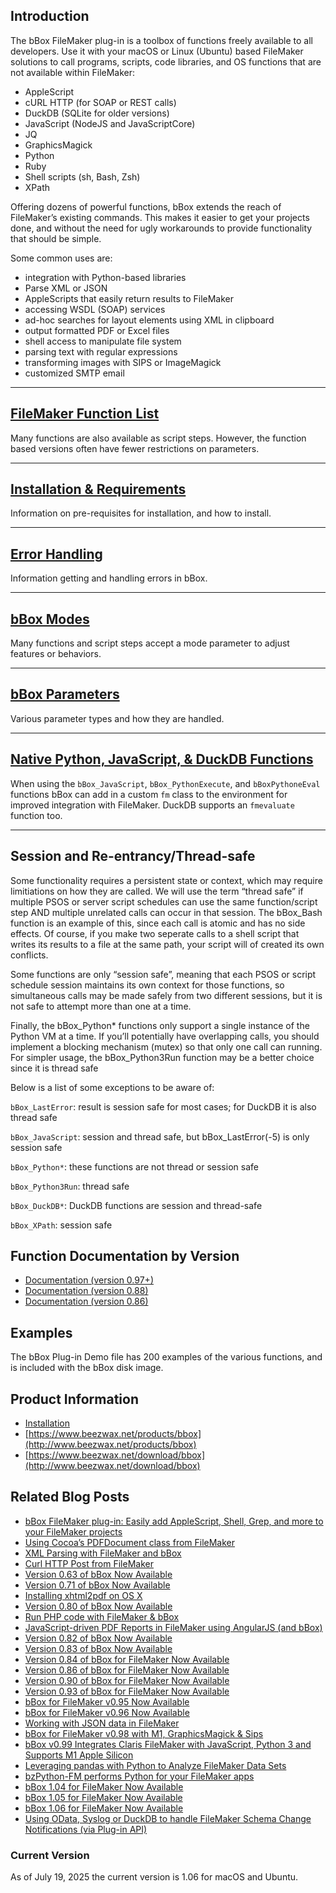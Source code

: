 ## Introduction

The bBox FileMaker plug-in is a toolbox of functions freely available to all developers. Use it with your macOS or Linux (Ubuntu) based FileMaker solutions to call programs, scripts, code libraries, and OS functions that are not available within FileMaker:

* AppleScript
* cURL HTTP (for SOAP or REST calls)
* DuckDB (SQLite for older versions)
* JavaScript (NodeJS and JavaScriptCore)
* JQ
* GraphicsMagick
* Python
* Ruby
* Shell scripts (sh, Bash, Zsh)
* XPath

Offering dozens of powerful functions, bBox extends the reach of FileMaker’s existing commands. This makes it easier to get your projects done, and without the need for ugly workarounds to provide functionality that should be simple.

Some common uses are:

* integration with Python-based libraries
* Parse XML or JSON
* AppleScripts that easily return results to FileMaker
* accessing WSDL (SOAP) services
* ad-hoc searches for layout elements using XML in clipboard
* output formatted PDF or Excel files
* shell access to manipulate file system
* parsing text with regular expressions
* transforming images with SIPS or ImageMagick
* customized SMTP email

***

## [FileMaker Function List](https://www.beezwax.net/bbox-functions)

Many functions are also available as script steps. However, the function based versions often have fewer restrictions on parameters.

***

## [Installation & Requirements](https://github.com/beezwax/bbox-documentation/wiki/Installation)

Information on pre-requisites for installation, and how to install.

***

## [Error Handling](https://github.com/beezwax/bbox-documentation/wiki/Errors)

Information getting and handling errors in bBox.

***

## [bBox Modes](https://github.com/beezwax/bbox-documentation/wiki/Mode-Parameters)

Many functions and script steps accept a mode parameter to adjust features or behaviors.

***

## [bBox Parameters](https://github.com/beezwax/bbox-documentation/wiki/Parameters)

Various parameter types and how they are handled.
 
***

## [Native Python, JavaScript, & DuckDB Functions](https://github.com/beezwax/bbox-documentation/wiki/Native-Python,-JavaScript,-and-DuckDB-Functions)

When using the `bBox_JavaScript`, `bBox_PythonExecute`, and `bBoxPythoneEval` functions bBox can add in a custom `fm` class to the environment for improved integration with FileMaker. DuckDB supports an `fmevaluate` function too.

***

## Session and Re-entrancy/Thread-safe

Some functionality requires a persistent state or context, which may require limitiations on how they are called. We will use the term “thread safe” if multiple PSOS or server script schedules can use the same function/script step AND multiple unrelated calls can occur in that session. The bBox_Bash function is an example of this, since each call is atomic and has no side effects. Of course, if you make two seperate calls to a shell script that writes its results to a file at the same path, your script will of created its own conflicts.

Some functions are only “session safe”, meaning that each PSOS or script schedule session maintains its own context for those functions, so simultaneous calls may be made safely from two different sessions, but it is not safe to attempt more than one at a time.

Finally, the bBox_Python* functions only support a single instance of the Python VM at a time. If you’ll potentially have overlapping calls, you should implement a blocking mechanism (mutex) so that only one call can running. For simpler usage, the bBox_Python3Run function may be a better choice since it is thread safe

Below is a list of some exceptions to be aware of:

`bBox_LastError`: result is session safe for most cases; for DuckDB it is also thread safe

`bBox_JavaScript`: session and thread safe, but bBox_LastError(-5) is only session safe

`bBox_Python*`: these functions are not thread or session safe

`bBox_Python3Run`: thread safe

`bBox_DuckDB*`: DuckDB functions are session and thread-safe

`bBox_XPath`: session safe

 
## Function Documentation by Version

* [Documentation (version 0.97+)](https://www.beezwax.net/bbox-functions)
* [Documentation (version 0.88)](https://www.beezwax.net/bbox-0-88-functions)
* [Documentation (version 0.86)](https://www.beezwax.net/bbox-0-86-functions)

## Examples

The bBox Plug-in Demo file has 200 examples of the various functions, and is included with the bBox disk image.


## Product Information

* [Installation](https://www.beezwax.net/bbox-wiki-installation)
* [https://www.beezwax.net/products/bbox](http://www.beezwax.net/products/bbox)
* [https://www.beezwax.net/download/bbox](http://www.beezwax.net/download/bbox)

## Related Blog Posts

* [bBox FileMaker plug-in: Easily add AppleScript, Shell, Grep, and more to your FileMaker projects](https://blog.beezwax.net/bbox-filemaker-plug-in-easily-add-applescript-shell-grep-and-more-to-your-filemaker-projects)
* [Using Cocoa’s PDFDocument class from FileMaker](https://blog.beezwax.net/using-cocoas-pdfdocument-class-from-filemaker/)
* [XML Parsing with FileMaker and bBox](https://blog.beezwax.net/xml-parsing-with-filemaker-and-bbox/)
* [Curl HTTP Post from FileMaker](https://blog.beezwax.net/curl-http-post-from-filemaker)
* [Version 0.63 of bBox Now Available](https://blog.beezwax.net/version-0-63-of-bbox-now-available/)
* [Version 0.71 of bBox Now Available](https://blog.beezwax.net/version-0-71-of-bbox-now-available/)
* [Installing xhtml2pdf on OS X](https://blog.beezwax.net/installing-xhtml2pdf-on-os-x/)
* [Version 0.80 of bBox Now Available](https://blog.beezwax.net/bbox-0-80-now-available/)
* [Run PHP code with FileMaker & bBox](https://blog.beezwax.net/run-php-code-from-filemaker-bbox/)
* [JavaScript-driven PDF Reports in FileMaker using AngularJS (and bBox)](https://blog.beezwax.net/javascript-driven-pdf-reports-in-filemaker-using-angularjs/)
* [Version 0.82 of bBox Now Available](https://blog.beezwax.net/version-0-82-of-bbox-now-available/)
* [Version 0.83 of bBox Now Available](https://blog.beezwax.net/2249)
* [Version 0.84 of bBox for FileMaker Now Available](https://blog.beezwax.net/version-0-84-of-bbox-for-filemaker-now-available/)
* [Version 0.86 of bBox for FileMaker Now Available](https://blog.beezwax.net/version-0-86-of-bbox-for-filemaker-now-available/)
* [Version 0.90 of bBox for FileMaker Now Available](https://blog.beezwax.net/bbox-for-filemaker-v0-90-now-available)
* [Version 0.93 of bBox for FileMaker Now Available](https://blog.beezwax.net/bbox-for-filemaker-v0-93-now-available)
* [bBox for FileMaker v0.95 Now Available](https://blog.beezwax.net/bbox-for-filemaker-v0-95-now-available)
* [bBox for FileMaker v0.96 Now Available](https://blog.beezwax.net/bbox-for-filemaker-v0-96-now-available)
* [Working with JSON data in FileMaker](https://blog.beezwax.net/working-with-json-data-in-filemaker)
* [bBox for FileMaker v0.98 with M1, GraphicsMagick & Sips](https://blog.beezwax.net/bbox-for-filemaker-v0-98-with-m1-graphicsmagick-sips)
* [bBox v0.99 Integrates Claris FileMaker with JavaScript, Python 3 and Supports M1 Apple Silicon](https://blog.beezwax.net/bbox-for-filemaker-v099-javascript-python3-m1)
* [Leveraging pandas with Python to Analyze FileMaker Data Sets](https://blog.beezwax.net/leveraging-pandas-with-python-to-analyze-filemaker-data-sets/)
* [bzPython-FM performs Python for your FileMaker apps](https://blog.beezwax.net/bzpython-python-for-your-filemaker-apps/)
* [bBox 1.04 for FileMaker Now Available](https://blog.beezwax.net/bbox-1-04-for-filemaker/)
* [bBox 1.05 for FileMaker Now Available](https://blog.beezwax.net/bbox-1-05-for-filemaker-now-available/)
* [bBox 1.06 for FileMaker Now Available](https://blog.beezwax.net/?p=14405)
* [Using OData, Syslog or DuckDB to handle FileMaker Schema Change Notifications (via Plug-in API)](https://blog.beezwax.net/using-odata-syslog-or-duckdb-to-handle-filemaker-schema-change-notifications-via-plug-in-api/)

### Current Version

As of July 19, 2025 the current version is 1.06 for macOS and Ubuntu.
